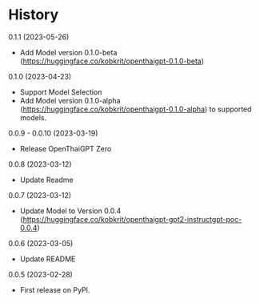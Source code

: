 # History

0.1.1 (2023-05-26)
* Add Model version 0.1.0-beta (https://huggingface.co/kobkrit/openthaigpt-0.1.0-beta)

0.1.0 (2023-04-23)
* Support Model Selection
* Add Model version 0.1.0-alpha (https://huggingface.co/kobkrit/openthaigpt-0.1.0-alpha) to supported models.

0.0.9 - 0.0.10 (2023-03-19)

* Release OpenThaiGPT Zero

0.0.8 (2023-03-12)

* Update Readme

0.0.7 (2023-03-12)

* Update Model to Version 0.0.4 (https://huggingface.co/kobkrit/openthaigpt-gpt2-instructgpt-poc-0.0.4)

0.0.6 (2023-03-05)

* Update README

0.0.5 (2023-02-28)

* First release on PyPI.
